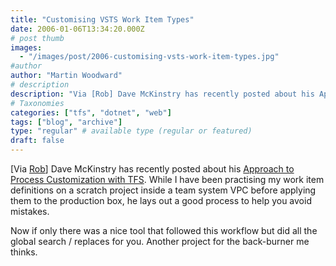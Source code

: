 ```yaml
---
title: "Customising VSTS Work Item Types"
date: 2006-01-06T13:34:20.000Z
# post thumb
images:
  - "/images/post/2006-customising-vsts-work-item-types.jpg"
#author
author: "Martin Woodward"
# description
description: "Via [Rob] Dave McKinstry has recently posted about his Approach to Process Customization with TFS."
# Taxonomies
categories: ["tfs", "dotnet", "web"]
tags: ["blog", "archive"]
type: "regular" # available type (regular or featured)
draft: false
---
```

[Via [Rob](http://blogs.msdn.com/robcaron/)]  Dave McKinstry has recently posted about his [Approach to Process Customization with TFS](http://weblogs.asp.net/dmckinstry/archive/2006/01/03/434440.aspx).  While I have been practising my work item definitions on a scratch project inside a team system VPC before applying them to the production box, he lays out a good process to help you avoid mistakes.

Now if only there was a nice tool that followed this workflow but did all the global search / replaces for you.  Another project for the back-burner me thinks.